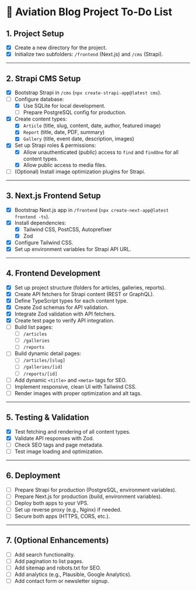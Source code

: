 # 📝 Aviation Blog Project To-Do List

## 1. Project Setup
- [x] Create a new directory for the project.
- [x] Initialize two subfolders: `/frontend` (Next.js) and `/cms` (Strapi).

---

## 2. Strapi CMS Setup
- [x] Bootstrap Strapi in `/cms` (`npx create-strapi-app@latest cms`).
- [ ] Configure database:
  - [x] Use SQLite for local development.
  - [ ] Prepare PostgreSQL config for production.
- [x] Create content types:
  - [x] `Article` (title, slug, content, date, author, featured image)
  - [x] `Report` (title, date, PDF, summary)
  - [x] `Gallery` (title, event date, description, images)
- [x] Set up Strapi roles & permissions:
  - [x] Allow unauthenticated (public) access to `find` and `findOne` for all content types.
  - [x] Allow public access to media files.
- [ ] (Optional) Install image optimization plugins for Strapi.

---

## 3. Next.js Frontend Setup
- [x] Bootstrap Next.js app in `/frontend` (`npx create-next-app@latest frontend -ts`).
- [x] Install dependencies:
  - [x] Tailwind CSS, PostCSS, Autoprefixer
  - [x] Zod
- [x] Configure Tailwind CSS.
- [x] Set up environment variables for Strapi API URL.

---

## 4. Frontend Development
- [x] Set up project structure (folders for articles, galleries, reports).
- [x] Create API fetchers for Strapi content (REST or GraphQL).
- [x] Define TypeScript types for each content type.
- [x] Create Zod schemas for API validation.
- [x] Integrate Zod validation with API fetchers.
- [x] Create test page to verify API integration.
- [ ] Build list pages:
  - [ ] `/articles`
  - [ ] `/galleries`
  - [ ] `/reports`
- [ ] Build dynamic detail pages:
  - [ ] `/articles/[slug]`
  - [ ] `/galleries/[id]`
  - [ ] `/reports/[id]`
- [ ] Add dynamic `<title>` and `<meta>` tags for SEO.
- [ ] Implement responsive, clean UI with Tailwind CSS.
- [ ] Render images with proper optimization and alt tags.

---

## 5. Testing & Validation
- [x] Test fetching and rendering of all content types.
- [x] Validate API responses with Zod.
- [ ] Check SEO tags and page metadata.
- [ ] Test image loading and optimization.

---

## 6. Deployment
- [ ] Prepare Strapi for production (PostgreSQL, environment variables).
- [ ] Prepare Next.js for production (build, environment variables).
- [ ] Deploy both apps to your VPS.
- [ ] Set up reverse proxy (e.g., Nginx) if needed.
- [ ] Secure both apps (HTTPS, CORS, etc.).

---

## 7. (Optional Enhancements)
- [ ] Add search functionality.
- [ ] Add pagination to list pages.
- [ ] Add sitemap and robots.txt for SEO.
- [ ] Add analytics (e.g., Plausible, Google Analytics).
- [ ] Add contact form or newsletter signup. 